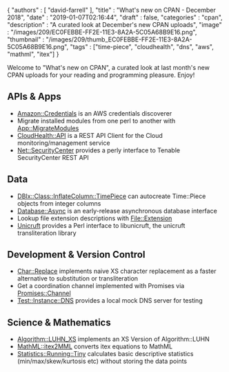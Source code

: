 {
   "authors" : [
      "david-farrell"
   ],
   "title" : "What's new on CPAN - December 2018",
   "date" : "2019-01-07T02:16:44",
   "draft" : false,
   "categories" : "cpan",
   "description" : "A curated look at December's new CPAN uploads",
   "image" : "/images/209/EC0FEBBE-FF2E-11E3-8A2A-5C05A68B9E16.png",
   "thumbnail" : "/images/209/thumb_EC0FEBBE-FF2E-11E3-8A2A-5C05A68B9E16.png",
   "tags" : ["time-piece", "cloudhealth", "dns", "aws", "mathml", "itex"]
}


Welcome to "What's new on CPAN", a curated look at last month's new CPAN uploads for your reading and programming pleasure. Enjoy!

APIs & Apps
-----------
* [Amazon::Credentials](https://metacpan.org/pod/Amazon::Credentials) is an AWS credentials discoverer
* Migrate installed modules from one perl to another with [App::MigrateModules](https://metacpan.org/pod/distribution/App-MigrateModules/script/perl-migrate-modules)
* [CloudHealth::API](https://metacpan.org/pod/CloudHealth::API) is a REST API Client for the Cloud monitoring/management service
* [Net::SecurityCenter](https://metacpan.org/pod/Net::SecurityCenter) provides a perly interface to Tenable SecurityCenter REST API


Data
----
* [DBIx::Class::InflateColumn::TimePiece](https://metacpan.org/pod/DBIx::Class::InflateColumn::TimePiece) can autocreate Time::Piece objects from integer columns
* [Database::Async](https://metacpan.org/pod/Database::Async) is an early-release asynchronous database interface
* Lookup file extension descriptions with [File::Extension](https://metacpan.org/pod/File::Extension)
* [Unicruft](https://metacpan.org/pod/Unicruft) provides a Perl interface to libunicruft, the unicruft transliteration library


Development & Version Control
-----------------------------
* [Char::Replace](https://metacpan.org/pod/Char::Replace) implements naive XS character replacement as a faster alternative to substitution or transliteration
* Get a coordination channel implemented with Promises via [Promises::Channel](https://metacpan.org/pod/Promises::Channel)
* [Test::Instance::DNS](https://metacpan.org/pod/Test::Instance::DNS) provides a local mock DNS server for testing


Science & Mathematics
---------------------
* [Algorithm::LUHN_XS](https://metacpan.org/pod/Algorithm::LUHN_XS) implements an XS Version of Algorithm::LUHN
* [MathML::itex2MML](https://metacpan.org/pod/MathML::itex2MML) converts itex equations to MathML
* [Statistics::Running::Tiny](https://metacpan.org/pod/Statistics::Running::Tiny) calculates basic descriptive statistics (min/max/skew/kurtosis etc) without storing the data points

